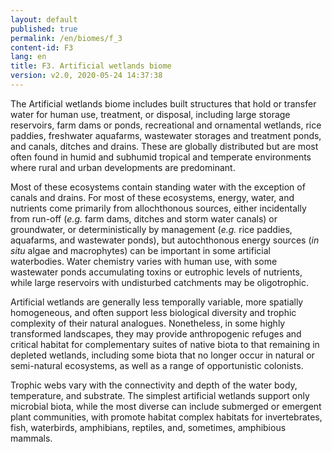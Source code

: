 ```yaml
---
layout: default
published: true
permalink: /en/biomes/f_3
content-id: F3
lang: en
title: F3. Artificial wetlands biome
version: v2.0, 2020-05-24 14:37:38
---
```


The Artificial wetlands biome includes built structures that hold or transfer water for human use, treatment, or disposal, including large storage reservoirs, farm dams or ponds, recreational and ornamental wetlands, rice paddies, freshwater aquafarms, wastewater storages and treatment ponds, and canals, ditches and drains. These are globally distributed but are most often found in humid and subhumid tropical and temperate environments where rural and urban developments are predominant. 

Most of these ecosystems contain standing water with the exception of canals and drains. For most of these ecosystems, energy, water, and nutrients come primarily from allochthonous sources, either incidentally from run-off (<i>e.g.</i> farm dams, ditches and storm water canals) or groundwater, or deterministically by management (<i>e.g.</i> rice paddies, aquafarms, and wastewater ponds), but autochthonous energy sources (<i>in situ</i> algae and macrophytes) can be important in some artificial waterbodies. Water chemistry varies with human use, with some wastewater ponds accumulating toxins or eutrophic levels of nutrients, while large reservoirs with undisturbed catchments may be oligotrophic. 

Artificial wetlands are generally less temporally variable, more spatially homogeneous, and often support less biological diversity and trophic complexity of their natural analogues. Nonetheless, in some highly transformed landscapes, they may provide anthropogenic refuges and critical habitat for complementary suites of native biota to that remaining in depleted wetlands, including some biota that no longer occur in natural or semi-natural ecosystems, as well as a range of opportunistic colonists. 

Trophic webs vary with the connectivity and depth of the water body, temperature, and substrate. The simplest artificial wetlands support only microbial biota, while the most diverse can include submerged or emergent plant communities, with promote habitat complex habitats for invertebrates, fish, waterbirds, amphibians, reptiles, and, sometimes, amphibious mammals.
